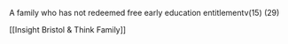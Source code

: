 A family who has not redeemed free early education entitlementv(15) (29)

[[Insight Bristol & Think Family]]